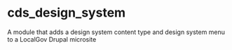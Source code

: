 # cds_design_system
A module that adds a design system content type and design system menu to a LocalGov Drupal microsite
